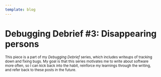 ```yaml
---
template: blog
---
```


# Debugging Debrief #3: Disappearing persons

<small>This piece is a part of my _Debugging Debrief_ series, which includes writeups of tracking down and fixing bugs. My goal is that this series motivates me to write about software more often, so I can kick back into the habit, reinforce my learnings through the writing, and refer back to these posts in the future.</smal>


